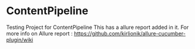 # ContentPipeline
Testing Project for ContentPipeline
This has a allure report added in it.
For more info on Allure report : https://github.com/kirlionik/allure-cucumber-plugin/wiki


